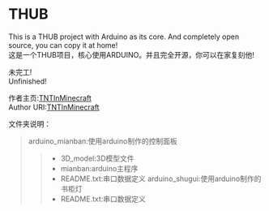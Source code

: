 # THUB
This is a THUB project with Arduino as its core. And completely open source, you can copy it at home!  
这是一个THUB项目，核心使用ARDUINO。并且完全开源，你可以在家复刻他!

未完工!  
Unfinished!  

作者主页:[TNTInMinecraft](http://www.tntinminecraft.tech/)  
Author URI:[TNTInMinecraft](http://www.tntinminecraft.tech/)

文件夹说明：  
> arduino_mianban:使用arduino制作的控制面板  
> > - 3D_model:3D模型文件 
> > - mianban:arduino主程序  
> > - README.txt:串口数据定义
> arduino_shugui:使用arduino制作的书柜灯
> > - README.txt:串口数据定义
